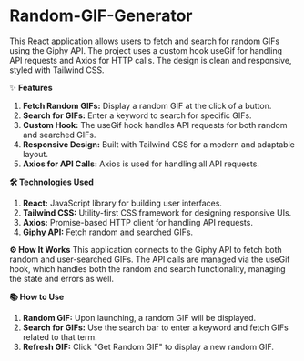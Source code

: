 # Random-GIF-Generator
This React application allows users to fetch and search for random GIFs using the Giphy API. The project uses a custom hook useGif for handling API requests and Axios for HTTP calls. The design is clean and responsive, styled with Tailwind CSS.


✨ **Features**
1. **Fetch Random GIFs:** Display a random GIF at the click of a button.
2. **Search for GIFs:** Enter a keyword to search for specific GIFs.
3. **Custom Hook:** The useGif hook handles API requests for both random and searched GIFs.
4. **Responsive Design:** Built with Tailwind CSS for a modern and adaptable layout.
5. **Axios for API Calls:** Axios is used for handling all API requests.

**🛠️ Technologies Used**
1. **React:** JavaScript library for building user interfaces.
2. **Tailwind CSS:** Utility-first CSS framework for designing responsive UIs.
3. **Axios:** Promise-based HTTP client for handling API requests.
4. **Giphy API:** Fetch random and searched GIFs.

**⚙️ How It Works**
This application connects to the Giphy API to fetch both random and user-searched GIFs. The API calls are managed via the useGif hook, which handles both the random and search functionality, managing the state and errors as well.

**📚 How to Use**
1. **Random GIF:** Upon launching, a random GIF will be displayed.
2. **Search for GIFs:** Use the search bar to enter a keyword and fetch GIFs related to that term.
3. **Refresh GIF:** Click "Get Random GIF" to display a new random GIF.
